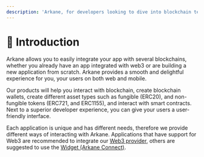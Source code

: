 ```yaml
---
description: 'Arkane, for developers looking to dive into blockchain technology.'
---
```


# 👋 Introduction

Arkane allows you to easily integrate your app with several blockchains, whether you already have an app integrated with web3 or are building a new application from scratch. Arkane provides a smooth and delightful experience for you, your users on both web and mobile.

Our products will help you interact with blockchain, create blockchain wallets, create different asset types such as fungible \(ERC20\), and non-fungible tokens \(ERC721, and ERC1155\), and interact with smart contracts. Next to a superior developer experience, you can give your users a user-friendly interface.

Each application is unique and has different needs, therefore we provide different ways of interacting with Arkane. Applications that have support for Web3 are recommended to integrate our [Web3 provider](web3-provider/getting-started.md), others are suggested to use the [Widget \(Arkane Connect\)](widget/introduction.md).

